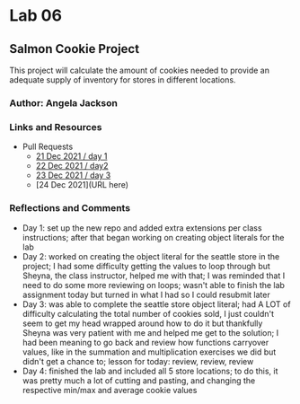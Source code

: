 # Lab 06

## Salmon Cookie Project

This project will calculate the amount of cookies needed to provide an adequate supply of inventory for stores in different locations.

### Author: Angela Jackson

### Links and Resources

* Pull Requests
  * [21 Dec 2021 / day 1](https://github.com/anjacks12/cookie-stand/pull/1)
  * [22 Dec 2021 / day2](https://github.com/anjacks12/cookie-stand/pull/2)
  * [23 Dec 2021 / day 3](https://github.com/anjacks12/cookie-stand/pull/3)
  * [24 Dec 2021](URL here)

### Reflections and Comments

* Day 1: set up the new repo and added extra extensions per class instructions; after that began working on creating object literals for the lab
* Day 2: worked on creating the object literal for the seattle store in the project; I had some difficulty getting the values to loop through but Sheyna, the class instructor, helped me with that; I was reminded that I need to do some more reviewing on loops; wasn't able to finish the lab assignment today but turned in what I had so I could resubmit later
* Day 3: was able to complete the seattle store object literal; had A LOT of difficulty calculating the total number of cookies sold, I just couldn't seem to get my head wrapped around how to do it but thankfully Sheyna was very patient with me and helped me get to the solution; I had been meaning to go back and review how functions carryover values, like in the summation and multiplication exercises we did but didn't get a chance to; lesson for today: review, review, review
* Day 4: finished the lab and included all 5 store locations; to do this, it was pretty much a lot of cutting and pasting, and changing the respective min/max and average cookie values
